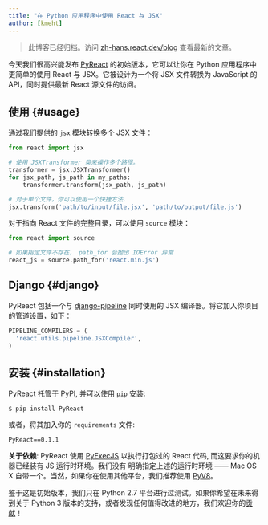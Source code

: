 ```yaml
---
title: "在 Python 应用程序中使用 React 与 JSX"
author: [kmeht]
---
```


<div class="scary">

> 此博客已经归档。访问 [zh-hans.react.dev/blog](https://zh-hans.react.dev/blog) 查看最新的文章。

</div>

今天我们很高兴能发布 [PyReact](https://github.com/facebook/react-python) 的初始版本，它可以让你在 Python 应用程序中更简单的使用 React 与 JSX。它被设计为一个将 JSX 文件转换为 JavaScript 的 API，同时提供最新 React 源文件的访问。

## 使用 {#usage}

通过我们提供的 `jsx` 模块转换多个 JSX 文件：

```python
from react import jsx

# 使用 JSXTransformer 类来操作多个路径。
transformer = jsx.JSXTransformer()
for jsx_path, js_path in my_paths:
    transformer.transform(jsx_path, js_path)

# 对于单个文件，你可以使用一个快捷方法.
jsx.transform('path/to/input/file.jsx', 'path/to/output/file.js')
```

对于指向 React 文件的完整目录，可以使用 `source` 模块：

```python
from react import source

# 如果指定文件不存在， path_for 会抛出 IOError 异常
react_js = source.path_for('react.min.js')
```

## Django {#django}

PyReact 包括一个与 [django-pipeline](https://github.com/cyberdelia/django-pipeline) 同时使用的 JSX 编译器。将它加入你项目的管道设置，如下：

```python
PIPELINE_COMPILERS = (
  'react.utils.pipeline.JSXCompiler',
)
```

## 安装 {#installation}

PyReact 托管于 PyPI, 并可以使用 `pip` 安装:

    $ pip install PyReact

或者，将其加入你的 `requirements` 文件:

    PyReact==0.1.1

**关于依赖**: PyReact 使用 [PyExecJS](https://github.com/doloopwhile/PyExecJS) 以执行打包过的 React 代码, 而这要求你的机器已经装有 JS 运行时环境。我们没有 明确指定上述的运行时环境 —— Mac OS X 自带一个。当然，如果你在使用其他平台，我们推荐使用 [PyV8](https://code.google.com/p/pyv8/)。

鉴于这是初始版本，我们只在 Python 2.7 平台进行过测试。如果你希望在未来得到关于 Python 3 版本的支持，或者发现任何值得改进的地方，我们欢迎你的[贡献](https://github.com/facebook/react-python/blob/master/CONTRIBUTING.md)！
